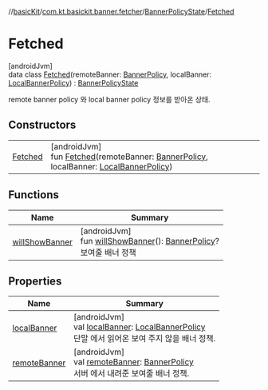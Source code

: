 //[basicKit](../../../../index.md)/[com.kt.basickit.banner.fetcher](../../index.md)/[BannerPolicyState](../index.md)/[Fetched](index.md)

# Fetched

[androidJvm]\
data class [Fetched](index.md)(remoteBanner: [BannerPolicy](../../../com.kt.basickit.banner.domain.entity/-banner-policy/index.md), localBanner: [LocalBannerPolicy](../../../com.kt.basickit.banner/index.md#-2125375971%2FClasslikes%2F2043513891)) : [BannerPolicyState](../index.md)

remote banner policy 와 local banner policy 정보를 받아온 상태.

## Constructors

| | |
|---|---|
| [Fetched](-fetched.md) | [androidJvm]<br>fun [Fetched](-fetched.md)(remoteBanner: [BannerPolicy](../../../com.kt.basickit.banner.domain.entity/-banner-policy/index.md), localBanner: [LocalBannerPolicy](../../../com.kt.basickit.banner/index.md#-2125375971%2FClasslikes%2F2043513891)) |

## Functions

| Name | Summary |
|---|---|
| [willShowBanner](../will-show-banner.md) | [androidJvm]<br>fun [willShowBanner](../will-show-banner.md)(): [BannerPolicy](../../../com.kt.basickit.banner.domain.entity/-banner-policy/index.md)?<br>보여줄 배너 정책 |

## Properties

| Name | Summary |
|---|---|
| [localBanner](local-banner.md) | [androidJvm]<br>val [localBanner](local-banner.md): [LocalBannerPolicy](../../../com.kt.basickit.banner/index.md#-2125375971%2FClasslikes%2F2043513891)<br>단말 에서 읽어온 보여 주지 않을 배너 정책. |
| [remoteBanner](remote-banner.md) | [androidJvm]<br>val [remoteBanner](remote-banner.md): [BannerPolicy](../../../com.kt.basickit.banner.domain.entity/-banner-policy/index.md)<br>서버 에서 내려준 보여줄 배너 정책. |
